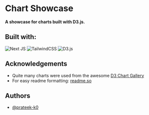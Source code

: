 # Chart Showcase

**A showcase for charts built with D3.js.**

## Built with:
![Next JS](https://img.shields.io/badge/Next-black?style=for-the-badge&logo=next.js&logoColor=white) ![TailwindCSS](https://img.shields.io/badge/tailwindcss-%2338B2AC.svg?style=for-the-badge&logo=tailwind-css&logoColor=white) ![D3.js](https://img.shields.io/badge/d3%20js-F9A03C?style=for-the-badge&logo=d3.js&logoColor=white) 


## Acknowledgements
 - Quite many charts were used from the awesome [D3 Chart Gallery](https://d3-graph-gallery.com/about.html)
 - For easy readme formatting: [readme.so](https://readme.so/)


## Authors

- [@prateek-k0](https://github.com/prateek-k0)
